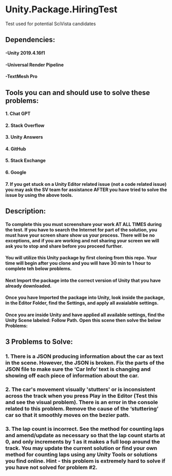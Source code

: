 # Unity.Package.HiringTest
Test used for potential SciVista candidates

## Dependencies:
#### -Unity 2019.4.16f1 <br>
#### -Universal Render Pipeline <br>
#### -TextMesh Pro <br>

## Tools you can and should use to solve these problems:
####    1. Chat GPT
####    2. Stack Overflow
####    3. Unity Answers
####    4. GitHub
####    5. Stack Exchange
####    6. Google
####    7. If you get stuck on a Unity Editor related issue (not a code related issue) you may ask the SV team for assistance AFTER you have tried to solve the issue by using the above tools.

## Description:
#### To complete this you must screenshare your work AT ALL TIMES during the test. If you have to search the Internet for part of the solution, you must have your screen share show us your process. There will be no exceptions, and if you are working and not sharing your screen we will ask you to stop and share before you proceed further.
#### You will utilize this Unity package by first cloning from this repo. Your time will begin after you clone and you will have 30 min to 1 hour to complete teh below problems.
#### Next Import the package into the correct version of Unity that you have already downloaded. 
#### Once you have Imported the package into Unity, look inside the package, in the Editor Folder, find the Settings, and apply all avaialable settings.
#### Once you are inside Unity and have applied all available settings, find the Unity Scene labeled: Follow Path. Open this scene then solve the below Problems:

## 3 Problems to Solve:
### 1. There is a JSON producing information about the car as text in the scene. However, the JSON is broken. Fix the parts of the JSON file to make sure the ‘Car Info’ text is changing and showing off each piece of information about the car.
### 2. The car's movement visually 'stutters' or is inconsistent across the track when you press Play in the Editor (Test this and see the visual problem). There is an error in the console related to this problem. Remove the cause of the ‘stuttering’ car so that it smoothly moves on the bezier path.
### 3. The lap count is incorrect. See the method for counting laps and amend/update as necessary so that the lap count starts at 0, and only increments by 1 as it makes a full loop around the track. You may update the current solution or find your own method for counting laps using any Unity Tools or solutions you find online. <b>Hint</b> - this problem is extremely hard to solve if you have not solved for problem #2.
